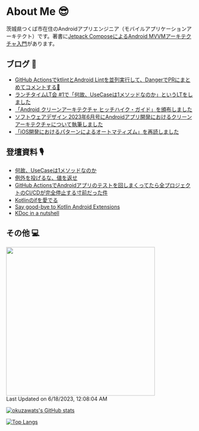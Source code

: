# About Me 😎

茨城県つくば市在住のAndroidアプリエンジニア（モバイルアプリケーションアーキテクト）です。著書に[Jetpack ComposeによるAndroid MVVMアーキテクチャ入門](https://nextpublishing.jp/book/13660.html)があります。

## ブログ 🚀

<!-- BLOG-POST-LIST:START -->
- [GitHub ActionsでktlintとAndroid Lintを並列実行して、DangerでPRにまとめてコメントする🐝](https://okuzawats.com/blog/lint-android-with-github-actions/)
- [ランチタイムLT会 #1で「何故、UseCaseは1メソッドなのか」というLTをしました](https://okuzawats.com/blog/why-usecase-has-only-one-method/)
- [「Android クリーンアーキテクチャ ヒッチハイク・ガイド」を頒布しました](https://okuzawats.com/blog/android-clean-architecture/)
- [ソフトウェアデザイン 2023年6月号にAndroidアプリ開発におけるクリーンアーキテクチャについて執筆しました](https://okuzawats.com/blog/clean-architecture-in-mobile-app/)
- [「iOS開発におけるパターンによるオートマティズム」を再読しました](https://okuzawats.com/blog/automatism-by-the-patterns/)
<!-- BLOG-POST-LIST:END -->

## 登壇資料 🎙️

- [何故、UseCaseは1メソッドなのか](https://speakerdeck.com/okuzawats/he-gu-usecaseha1mesotudonanoka)
- [例外を投げるな、値を返せ](https://speakerdeck.com/okuzawats/li-wai-wotou-geruna-zhi-wofan-se)
- [GitHub ActionsでAndroidアプリのテストを回しまくってたら全プロジェクトのCI/CDが完全停止する寸前だった件](https://speakerdeck.com/okuzawats/cdgawan-quan-ting-zhi-surucun-qian-datutajian)
- [Kotlinのifを愛でる](https://speakerdeck.com/okuzawats/kotlinnoifwoai-deru)
- [Say good-bye to Kotlin Android Extensions](https://speakerdeck.com/okuzawats/say-good-bye-to-kotlin-android-extensions)
- [KDoc in a nutshell](https://speakerdeck.com/okuzawats/kdoc-in-a-nutshell)

## その他 💻

<!--START_SECTION:lapras-card-->
<a href="https://lapras.com/public/okuzawats" target="_blank" rel="noopener noreferrer"><img src="https://lapras-card-generator.vercel.app/api/svg?e=3.77&b=3.43&i=3.63&b1=%23020E27&b2=%230E5593&i1=%23030E21&i2=%231688BF&l=ja" width="400" ></a>  
Last Updated on 6/18/2023, 12:08:04 AM
<!--END_SECTION:lapras-card-->

[![okuzawats's GitHub stats](https://github-readme-stats.vercel.app/api?username=okuzawats)](https://github.com/anuraghazra/github-readme-stats)

[![Top Langs](https://github-readme-stats.vercel.app/api/top-langs/?username=okuzawats)](https://github.com/anuraghazra/github-readme-stats)

